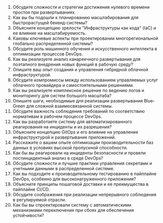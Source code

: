 1. Обсудите сложности и стратегии достижения нулевого времени простоя при развертываниях.
2. Как вы бы подошли к планированию масштабирования для быстрорастущей бекенд-системы?
3. Объясните концепцию зрелости "Инфраструктуры как кода" (IaC) и ее влияние на масштабируемость.
4. Каковы ключевые аспекты при проектировании многорегиональной глобально распределенной системы?
5. Обсудите роль машинного обучения и искусственного интеллекта в оптимизации процессов DevOps.
6. Как вы реализуете анализ канареечного развертывания для поэтапного внедрения новых функций в рабочую среду?
7. Опишите ваш опыт создания и управления гибридной облачной инфраструктурой.
8. Обсудите компромиссы между использованием управляемых услуг облачного провайдера и самостоятельными решениями.
9. Как вы реализуете комплексное решение по ведению логов и мониторингу для систем большого масштаба?
10. Опишите шаги, необходимые для реализации развертывания Blue-Green для сложной взаимосвязанной системы.
11. Обсудите важность соблюдения требований по соответствию нормативам в рабочем процессе DevOps.
12. Как вы разработаете систему для автоматизированного реагирования на инциденты и их разрешения?
13. Объясните концепцию GitOps и его влияние на управление инфраструктурой и развертывание приложений.
14. Расскажите о вашем опыте оптимизации производительности баз данных в условиях высокой пропускной способности.
15. Как бы вы реагировали на инциденты безопасности и провели постинцидентный анализ в среде DevOps?
16. Обсудите сложности и лучшие практики управления секретами и учетными данными в распределенной системе.
17. Как вы подходите к производительному тестированию в пайплайне DevOps, особенно для высоконагруженного приложения?
18. Объясните принципы пошаговой доставки и ее преимущества в пайплайне CI/CD.
19. Обсудите соображения при реализации непрерывного соблюдения в регулируемой отрасли.
20. Как бы вы спроектировали систему с автоматическими механизмами переключения при сбоях для обеспечения устойчивости?